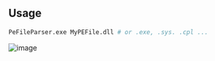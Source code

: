 ## Usage
```sh
PeFileParser.exe MyPEFile.dll # or .exe, .sys. .cpl ...
```
![image](https://github.com/user-attachments/assets/72bce92d-a77e-44c6-b7c6-76e3afd125ce)

